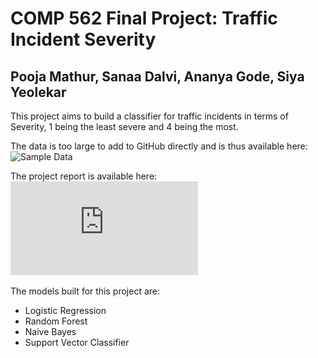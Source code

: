# COMP 562 Final Project: Traffic Incident Severity
## Pooja Mathur, Sanaa Dalvi, Ananya Gode, Siya Yeolekar

This project aims to build a classifier for traffic incidents in terms of Severity, 1 being the least severe and 4 being the most.

The data is too large to add to GitHub directly and is thus available here: ![Sample Data](https://kaggle.com/datasets/9171f9a66758cb92b2e52c0fbfb94716f985af48de4639890b1352c1afb9d4c0)

The project report is available here: ![Report](https://github.com/pmthr/comp562/blob/main/final_project/report.pdf)

The models built for this project are:
  - Logistic Regression
  - Random Forest
  - Naive Bayes
  - Support Vector Classifier
